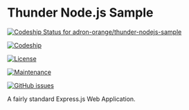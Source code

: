 # Thunder Node.js Sample

[ ![Codeship Status for adron-orange/thunder-nodejs-sample](https://codeship.com/projects/a05aa890-11bb-0134-aa21-2ec03b34e76c/status?branch=master)](https://codeship.com/projects/157323)

[![Codeship](https://img.shields.io/codeship/a05aa890-11bb-0134-aa21-2ec03b34e76c/master.svg?maxAge=2592000)](https://codeship.com/projects/157323)

[![License](https://img.shields.io/github/license/adron-orange/thunder-nodejs-sample.svg)](https://github.com/adron-orange/thunder-nodejs-sample/blob/master/LICENSE)

[![Maintenance](https://img.shields.io/maintenance/yes/2016.svg)](#)

[![GitHub issues](https://img.shields.io/github/issues/badges/shields.svg?maxAge=2592000)](https://github.com/adron-orange/thunder-nodejs-sample/issues)

A fairly standard Express.js Web Application.
